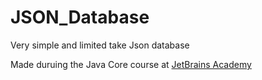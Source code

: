 # JSON_Database
Very simple and limited take Json database

Made duruing the Java Core course at [JetBrains Academy](https://www.hyperskill.org/)
